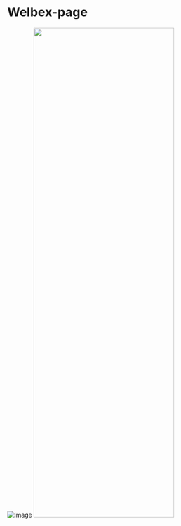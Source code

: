 # Welbex-page

![image](https://github.com/ViolInKK/Welbex-page/assets/102133609/c039cdc4-675e-4ed0-ac0f-78eaead8c344)
<img src="https://github.com/ViolInKK/Welbex-page/assets/102133609/ea958354-fdae-4457-b164-1cbe3440f647" width="320" height="1115">

